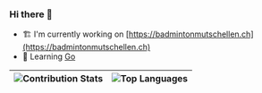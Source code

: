 ### Hi there 👋

* 🏗 I'm currently working on [https://badmintonmutschellen.ch](https://badmintonmutschellen.ch)
* 📖 Learning [Go](https://go.dev)

| ![Contribution Stats](https://github-readme-stats.vercel.app/api?username=mahgoh&count_private=true&show_icons=true&hide_border=true) | ![Top Languages](https://github-readme-stats.vercel.app/api/top-langs/?username=mahgoh&layout=compact&hide_border=true&hide=html) |
| ------------- | ------------- |
